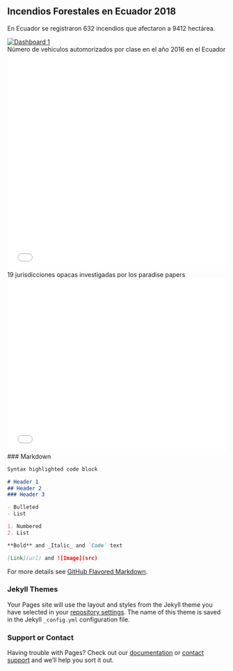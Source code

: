## Incendios Forestales en Ecuador 2018

En Ecuador se registraron 632 incendios que afectaron a 9412 hectárea. 

<div>
<div class='tableauPlaceholder' id='viz1539537613051' style='position: relative'><noscript><a href='#'><img alt='Dashboard 1 ' src='https:&#47;&#47;public.tableau.com&#47;static&#47;images&#47;In&#47;Incendiosforestales2018&#47;Dashboard1&#47;1_rss.png' style='border: none' /></a></noscript><object class='tableauViz'  style='display:none;'><param name='host_url' value='https%3A%2F%2Fpublic.tableau.com%2F' /> <param name='embed_code_version' value='3' /> <param name='site_root' value='' /><param name='name' value='Incendiosforestales2018&#47;Dashboard1' /><param name='tabs' value='no' /><param name='toolbar' value='yes' /><param name='static_image' value='https:&#47;&#47;public.tableau.com&#47;static&#47;images&#47;In&#47;Incendiosforestales2018&#47;Dashboard1&#47;1.png' /> <param name='animate_transition' value='yes' /><param name='display_static_image' value='yes' /><param name='display_spinner' value='yes' /><param name='display_overlay' value='yes' /><param name='display_count' value='yes' /><param name='filter' value='publish=yes' /></object></div>                <script type='text/javascript'>                    var divElement = document.getElementById('viz1539537613051');                    var vizElement = divElement.getElementsByTagName('object')[0];                    vizElement.style.minWidth='420px';vizElement.style.maxWidth='650px';vizElement.style.width='100%';vizElement.style.minHeight='587px';vizElement.style.maxHeight='887px';vizElement.style.height=(divElement.offsetWidth*0.75)+'px';                    var scriptElement = document.createElement('script');                    scriptElement.src = 'https://public.tableau.com/javascripts/api/viz_v1.js';                    vizElement.parentNode.insertBefore(scriptElement, vizElement);                </script></div>
Número de vehículos automorizados por clase en el año 2016 en el Ecuador
<div><iframe id="datawrapper-chart-rXWCj" src="//datawrapper.dwcdn.net/rXWCj/1/" scrolling="no" frameborder="0" allowtransparency="true" style="width: 0; min-width: 100% !important;" height="500"></iframe><script type="text/javascript">if("undefined"==typeof window.datawrapper)window.datawrapper={};window.datawrapper["rXWCj"]={},window.datawrapper["rXWCj"].embedDeltas={"100":635,"200":581,"300":554,"400":527,"500":527,"700":500,"800":500,"900":500,"1000":500},window.datawrapper["rXWCj"].iframe=document.getElementById("datawrapper-chart-rXWCj"),window.datawrapper["rXWCj"].iframe.style.height=window.datawrapper["rXWCj"].embedDeltas[Math.min(1e3,Math.max(100*Math.floor(window.datawrapper["rXWCj"].iframe.offsetWidth/100),100))]+"px",window.addEventListener("message",function(a){if("undefined"!=typeof a.data["datawrapper-height"])for(var b in a.data["datawrapper-height"])if("rXWCj"==b)window.datawrapper["rXWCj"].iframe.style.height=a.data["datawrapper-height"][b]+"px"});</script></div>
19 jurisdicciones opacas investigadas por los paradise papers
<iframe id="datawrapper-chart-OZuWj" src="//datawrapper.dwcdn.net/OZuWj/1/" scrolling="no" frameborder="0" allowtransparency="true" style="width: 0; min-width: 100% !important;" height="400"></iframe><script type="text/javascript">if("undefined"==typeof window.datawrapper)window.datawrapper={};window.datawrapper["OZuWj"]={},window.datawrapper["OZuWj"].embedDeltas={"100":535,"200":454,"300":427,"400":400,"500":400,"700":373,"800":373,"900":373,"1000":373},window.datawrapper["OZuWj"].iframe=document.getElementById("datawrapper-chart-OZuWj"),window.datawrapper["OZuWj"].iframe.style.height=window.datawrapper["OZuWj"].embedDeltas[Math.min(1e3,Math.max(100*Math.floor(window.datawrapper["OZuWj"].iframe.offsetWidth/100),100))]+"px",window.addEventListener("message",function(a){if("undefined"!=typeof a.data["datawrapper-height"])for(var b in a.data["datawrapper-height"])if("OZuWj"==b)window.datawrapper["OZuWj"].iframe.style.height=a.data["datawrapper-height"][b]+"px"});</script>
### Markdown



```markdown
Syntax highlighted code block

# Header 1
## Header 2
### Header 3

- Bulleted
- List

1. Numbered
2. List

**Bold** and _Italic_ and `Code` text

[Link](url) and ![Image](src)
```

For more details see [GitHub Flavored Markdown](https://guides.github.com/features/mastering-markdown/).

### Jekyll Themes

Your Pages site will use the layout and styles from the Jekyll theme you have selected in your [repository settings](https://github.com/rudy26wrf/cibergeneros/settings). The name of this theme is saved in the Jekyll `_config.yml` configuration file.

### Support or Contact

Having trouble with Pages? Check out our [documentation](https://help.github.com/categories/github-pages-basics/) or [contact support](https://github.com/contact) and we’ll help you sort it out.
